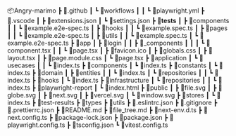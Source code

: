 📦Angry-marimo
 ┣ 📂.github
 ┃ ┗ 📂workflows
 ┃ ┃ ┗ 📜playwright.yml
 ┣ 📂.vscode
 ┃ ┣ 📜extensions.json
 ┃ ┗ 📜settings.json
 ┣ 📂__tests__
 ┃ ┣ 📂components
 ┃ ┃ ┗ 📜example.e2e-spec.ts
 ┃ ┣ 📂hooks
 ┃ ┃ ┗ 📜example.spec.ts
 ┃ ┣ 📂pages
 ┃ ┃ ┗ 📜example.e2e-spec.ts
 ┃ ┣ 📂utils
 ┃ ┃ ┗ 📜example.spec.ts
 ┃ ┗ 📜example.e2e-spec.ts
 ┣ 📂app
 ┃ ┣ 📂login
 ┃ ┃ ┣ 📂_components
 ┃ ┃ ┃ ┗ 📜component.tsx
 ┃ ┃ ┗ 📜page.tsx
 ┃ ┣ 📜favicon.ico
 ┃ ┣ 📜globals.css
 ┃ ┣ 📜layout.tsx
 ┃ ┣ 📜page.module.css
 ┃ ┗ 📜page.tsx
 ┣ 📂application
 ┃ ┗ 📂usecases
 ┃ ┃ ┗ 📜index.ts
 ┣ 📂components
 ┃ ┗ 📜index.ts
 ┣ 📂constants
 ┃ ┗ 📜index.ts
 ┣ 📂domain
 ┃ ┣ 📂entities
 ┃ ┃ ┗ 📜index.ts
 ┃ ┗ 📂repositories
 ┃ ┃ ┗ 📜index.ts
 ┣ 📂hooks
 ┃ ┗ 📜index.ts
 ┣ 📂infrastructure
 ┃ ┗ 📂repositories
 ┃ ┃ ┗ 📜index.ts
 ┣ 📂playwright-report
 ┃ ┗ 📜index.html
 ┣ 📂public
 ┃ ┣ 📜file.svg
 ┃ ┣ 📜globe.svg
 ┃ ┣ 📜next.svg
 ┃ ┣ 📜vercel.svg
 ┃ ┗ 📜window.svg
 ┣ 📂stores
 ┃ ┗ 📜index.ts
 ┣ 📂test-results
 ┣ 📂types
 ┣ 📂utils
 ┣ 📜.eslintrc.json
 ┣ 📜.gitignore
 ┣ 📜.prettierrc.json
 ┣ 📜README.md
 ┣ 📜file_tree.md
 ┣ 📜next-env.d.ts
 ┣ 📜next.config.ts
 ┣ 📜package-lock.json
 ┣ 📜package.json
 ┣ 📜playwright.config.ts
 ┣ 📜tsconfig.json
 ┗ 📜vitest.config.ts
